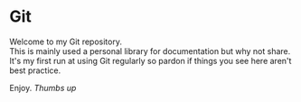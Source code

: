 # Git
Welcome to my Git repository.  
This is mainly used a personal library for documentation but why not share.  
It's my first run at using Git regularly so pardon if things you see here aren't best practice.  

Enjoy. *Thumbs up*
